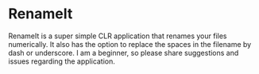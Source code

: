 # RenameIt
RenameIt is a super simple CLR application that renames your files numerically. It also has the option to replace the spaces in the filename by dash or underscore. I am a beginner, so please share suggestions and issues regarding the application.
